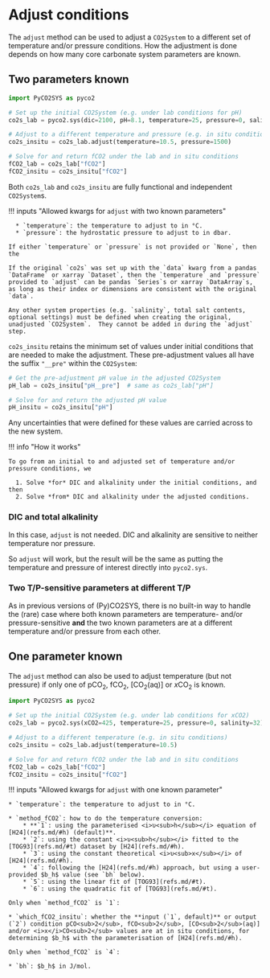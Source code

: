 # Adjust conditions

The `adjust` method can be used to adjust a `CO2System` to a different set of temperature and/or pressure conditions.  How the adjustment is done depends on how many core carbonate system parameters are known.

## Two parameters known

```python
import PyCO2SYS as pyco2

# Set up the initial CO2System (e.g. under lab conditions for pH)
co2s_lab = pyco2.sys(dic=2100, pH=8.1, temperature=25, pressure=0, salinity=32)

# Adjust to a different temperature and pressure (e.g. in situ conditions)
co2s_insitu = co2s_lab.adjust(temperature=10.5, pressure=1500)

# Solve for and return fCO2 under the lab and in situ conditions
fCO2_lab = co2s_lab["fCO2"]
fCO2_insitu = co2s_insitu["fCO2"]
```

Both `co2s_lab` and `co2s_insitu` are fully functional and independent `CO2System`s.

!!! inputs "Allowed kwargs for `adjust` with two known parameters"

      * `temperature`: the temperature to adjust to in °C.
      * `pressure`: the hydrostatic pressure to adjust to in dbar.

    If either `temperature` or `pressure` is not provided or `None`, then the 

    If the original `co2s` was set up with the `data` kwarg from a pandas `DataFrame` or xarray `Dataset`, then the `temperature` and `pressure` provided to `adjust` can be pandas `Series`s or xarray `DataArray`s, as long as their index or dimensions are consistent with the original `data`.

    Any other system properties (e.g. `salinity`, total salt contents, optional settings) must be defined when creating the original, unadjusted `CO2System`.  They cannot be added in during the `adjust` step.

`co2s_insitu` retains the minimum set of values under initial conditions that are needed to make the adjustment.  These pre-adjustment values all have the suffix `"__pre"` within the `CO2System`:

```python
# Get the pre-adjustment pH value in the adjusted CO2System
pH_lab = co2s_insitu["pH__pre"]  # same as co2s_lab["pH"]

# Solve for and return the adjusted pH value
pH_insitu = co2s_insitu["pH"]
```

Any uncertainties that were defined for these values are carried across to the new system.

!!! info "How it works"

    To go from an initial to and adjusted set of temperature and/or pressure conditions, we

      1. Solve *for* DIC and alkalinity under the initial conditions, and then
      2. Solve *from* DIC and alkalinity under the adjusted conditions.

### DIC and total alkalinity

In this case, `adjust` is not needed.  DIC and alkalinity are sensitive to neither temperature nor pressure.

So `adjust` will work, but the result will be the same as putting the temperature and pressure of interest directly into `pyco2.sys`.

### Two T/P-sensitive parameters at different T/P

As in previous versions of (Py)CO2SYS, there is no built-in way to handle the (rare) case where both known parameters are temperature- and/or pressure-sensitive **and** the two known parameters are at a different temperature and/or pressure from each other.

## One parameter known

The `adjust` method can also be used to adjust temperature (but not pressure) if only one of pCO<sub>2</sub>, fCO<sub>2</sub>, [CO<sub>2</sub>(aq)] or *x*CO<sub>2</sub> is known.

```python
import PyCO2SYS as pyco2

# Set up the initial CO2System (e.g. under lab conditions for xCO2)
co2s_lab = pyco2.sys(xCO2=425, temperature=25, pressure=0, salinity=32)

# Adjust to a different temperature (e.g. in situ conditions)
co2s_insitu = co2s_lab.adjust(temperature=10.5)

# Solve for and return fCO2 under the lab and in situ conditions
fCO2_lab = co2s_lab["fCO2"]
fCO2_insitu = co2s_insitu["fCO2"]
```

!!! inputs "Allowed kwargs for `adjust` with one known parameter"

    * `temperature`: the temperature to adjust to in °C.

    * `method_fCO2`: how to do the temperature conversion:
        * **`1`: using the parameterised <i>υ<sub>h</sub></i> equation of [H24](refs.md/#h) (default)**. 
        * `2`: using the constant <i>υ<sub>h</sub></i> fitted to the [TOG93](refs.md/#t) dataset by [H24](refs.md/#h).
        * `3`: using the constant theoretical <i>υ<sub>x</sub></i> of [H24](refs.md/#h).
        * `4`: following the [H24](refs.md/#h) approach, but using a user-provided $b_h$ value (see `bh` below).
        * `5`: using the linear fit of [TOG93](refs.md/#t).
        * `6`: using the quadratic fit of [TOG93](refs.md/#t).
  
    Only when `method_fCO2` is `1`:

    * `which_fCO2_insitu`: whether the **input (`1`, default)** or output (`2`) condition pCO<sub>2</sub>, fCO<sub>2</sub>, [CO<sub>2</sub>(aq)] and/or <i>x</i>CO<sub>2</sub> values are at in situ conditions, for determining $b_h$ with the parameterisation of [H24](refs.md/#h).
  
    Only when `method_fCO2` is `4`:

    * `bh`: $b_h$ in J/mol.
